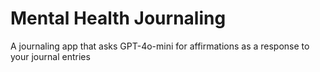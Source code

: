 # Mental Health Journaling

A journaling app that asks GPT-4o-mini for affirmations as a response to your journal entries